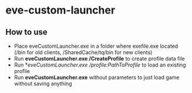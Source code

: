 # eve-custom-launcher
## How to use
* Place eveCustomLauncher.exe in a folder where exefile.exe located (/bin for old clients, /SharedCache/tq/bin for new clients)
* Run **eveCustomLauncher.exe /CreateProfile** to create profile data file
* Run **eveCustomLauncher.exe /profile:PathToProfile* to load an existing profile
* Run **eveCustomLauncher.exe** without parameters to just load game without saving anything

